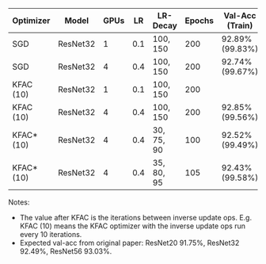 | Optimizer  | Model    | GPUs | LR    | LR-Decay   | Epochs | Val-Acc (Train) | t/epoch  | time    |
|------------|----------|------|-------|------------|--------|-----------------|----------|---------|
| SGD        | ResNet32 | 1    | 0.1   | 100, 150   | 200    | 92.89% (99.83%) | 00:27.50 | 1:45:22 |
| SGD        | ResNet32 | 4    | 0.4   | 100, 150   | 200    | 92.74% (99.67%) | 00:08.50 | 0:33:22 |
| KFAC (10)  | ResNet32 | 1    | 0.1   | 100, 150   | 200    |                 | 01:20.00 |         |
| KFAC (10)  | ResNet32 | 4    | 0.4   | 100, 150   | 200    | 92.85% (99.56%) | 00:16:00 | 0:57:46 |
| KFAC* (10) | ResNet32 | 4    | 0.4   | 30, 75, 90 | 100    | 92.52% (99.49%) | 00:17:00 | 0:30:42 |
| KFAC* (10) | ResNet32 | 4    | 0.4   | 35, 80, 95 | 105    | 92.43% (99.58%) | 00:17:00 | 0:32:32 |


Notes:
- The value after KFAC is the iterations between inverse update ops. E.g. KFAC (10) means the KFAC optimizer with the inverse update ops run every 10 iterations.
- Expected val-acc from original paper: ResNet20 91.75%, ResNet32 92.49%, ResNet56 93.03%.

